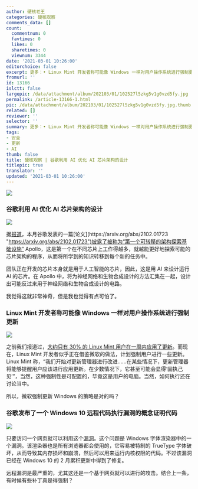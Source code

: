 ```yaml
---
author: 硬核老王
categories: 硬核观察
comments_data: []
count:
  commentnum: 0
  favtimes: 0
  likes: 0
  sharetimes: 0
  viewnum: 3344
date: '2021-03-01 10:26:00'
editorchoice: false
excerpt: 更多：• Linux Mint 开发者称可能像 Windows 一样对用户操作系统进行强制更新 • 谷歌发布了一个 Windows 10 远程代码执行漏洞的概念证明代码
fromurl: ''
id: 13166
islctt: false
largepic: /data/attachment/album/202103/01/102527l5zkg5v1g0vzd5fy.jpg
permalink: /article-13166-1.html
pic: /data/attachment/album/202103/01/102527l5zkg5v1g0vzd5fy.jpg.thumb.jpg
related: []
reviewer: ''
selector: ''
summary: 更多：• Linux Mint 开发者称可能像 Windows 一样对用户操作系统进行强制更新 • 谷歌发布了一个 Windows 10 远程代码执行漏洞的概念证明代码
tags:
- 安全
- 更新
- AI
thumb: false
title: 硬核观察 | 谷歌利用 AI 优化 AI 芯片架构的设计
titlepic: true
translator: ''
updated: '2021-03-01 10:26:00'
---
```


![](/data/attachment/album/202103/01/102527l5zkg5v1g0vzd5fy.jpg)


### 谷歌利用 AI 优化 AI 芯片架构的设计


![](/data/attachment/album/202103/01/102543z0dwzhgwnclhwjnd.jpg)


据[报道](https://www.zdnet.com/article/googles-deep-learning-finds-a-critical-path-in-ai-chips/ "https://www.zdnet.com/article/googles-deep-learning-finds-a-critical-path-in-ai-chips/")，本月谷歌发表的一篇[论文](https://arxiv.org/abs/2102.01723 "https://arxiv.org/abs/2102.01723")披露了被称为“第一个可转移的架构探索基础设施” Apollo，这是第一个在不同芯片上工作得越多，就越能更好地探索可能的芯片架构的程序，从而将所学到的知识转移到每个新的任务中。


团队正在开发的芯片本身就是用于人工智能的芯片，因此，这是用 AI 来设计运行 AI 的芯片。在 Apollo 中，将为神经网络和生物合成设计的方法汇集在一起，设计出可能反过来用于神经网络和生物合成设计的电路。


我觉得这就非常神奇，但是我也觉得有点可怕了。


### Linux Mint 开发者称可能像 Windows 一样对用户操作系统进行强制更新


![](/data/attachment/album/202103/01/102605o8vg51vih18viw16.jpg)


之前我们报道过，[大约只有 30% 的 Linux Mint 用户在一周内应用了更新](/article-13141-1.html "/article-13141-1.html")。而现在，Linux Mint 开发者似乎正在借鉴微软的做法，计划强制用户进行一些更新。Linux Mint 称，“我们开始对更新管理器进行改进……在某些情况下，更新管理器将能够提醒用户应该进行应用更新。在少数情况下，它甚至可能会显得‘固执己见’”，当然，这种强制性是可配置的，毕竟这是用户的电脑。当然，如何执行还在讨论当中。


所以，微软强制更新 Windows 的策略是对的吗？


### 谷歌发布了一个 Windows 10 远程代码执行漏洞的概念证明代码


![](/data/attachment/album/202103/01/102618dhypa4u5u7rup4r2.jpg)


只要访问一个网页就可以利用这个[漏洞](https://bugs.chromium.org/p/project-zero/issues/detail?id=2123 "https://bugs.chromium.org/p/project-zero/issues/detail?id=2123")。这个问题是 Windows 字体渲染器中的一个漏洞。该渲染器也是所有浏览器都会使用的，它容易被特制的 TrueType 字体破坏，从而导致其内存损坏和崩溃，然后可以用来运行内核权限的代码。不过该漏洞已经在 Windows 10 的 2 月累积更新中得到了修复。


远程漏洞是最严重的，尤其这还是一个基于网页就可以进行的攻击。结合上一条，有时候有些补丁真是得强制？